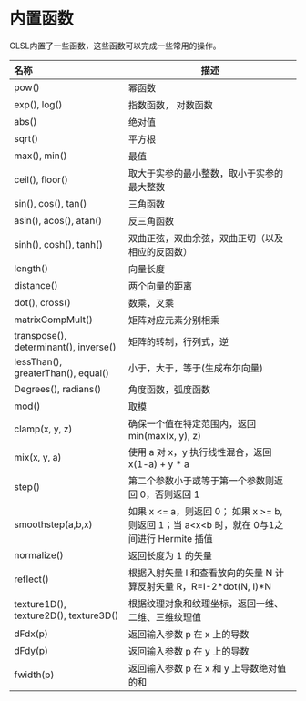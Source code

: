# 内置函数
GLSL内置了一些函数，这些函数可以完成一些常用的操作。

| 名称 | 描述 |
| :--- | ---- |
| pow() | 幂函数 |
| exp(), log() | 指数函数， 对数函数 |
| abs() | 绝对值 |
| sqrt() | 平方根 |
| max(), min() | 最值 |
| ceil(), floor() | 取大于实参的最小整数，取小于实参的最大整数 |
| sin(), cos(), tan() | 三角函数 |
| asin(), acos(), atan() | 反三角函数 |
| sinh(), cosh(), <a>tanh() | 双曲正弦，双曲余弦，双曲正切（以及相应的反函数） |
| length() | 向量长度 |
| distance() | 两个向量的距离 |
| dot(), cross() | 数乘，叉乘 |
| matrixCompMult() | 矩阵对应元素分别相乘 |
| transpose(), determinant(), inverse() | 矩阵的转制，行列式，逆 |
| lessThan(), greaterThan(), equal() | 小于，大于，等于(生成布尔向量) |
| Degrees(), radians() | 角度函数，弧度函数 |
| mod() | 取模 |
| clamp(x, y, z) | 确保一个值在特定范围内，返回 min(max(x, y), z) |
| mix(x, y, a) | 使用 a 对 x，y 执行线性混合，返回 x(1-a) + y * a |
| step() | 第二个参数小于或等于第一个参数则返回 0，否则返回 1 |
| smoothstep(a,b,x) | 如果 x <= a，则返回 0； 如果 x >= b, 则返回 1；当 a<x<b 时，就在 0与1之间进行 Hermite 插值 |
| normalize()       | 返回长度为 1 的矢量 |
| reflect()  | 根据入射矢量 I 和查看放向的矢量 N 计算反射矢量 R，R=I-2*dot(N, I)*N |
| texture1D(), texture2D(), texture3D() | 根据纹理对象和纹理坐标，返回一维、二维、三维纹理值 |
| dFdx(p) | 返回输入参数 p 在 x 上的导数 |
| dFdy(p) | 返回输入参数 p 在 y 上的导数 |
| fwidth(p) | 返回输入参数 p 在 x 和 y 上导数绝对值的和 |
